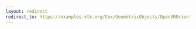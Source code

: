 ```yaml
---
layout: redirect
redirect_to: https://examples.vtk.org/Cxx/GeometricObjects/OpenVROrientedArrow/
---
```

